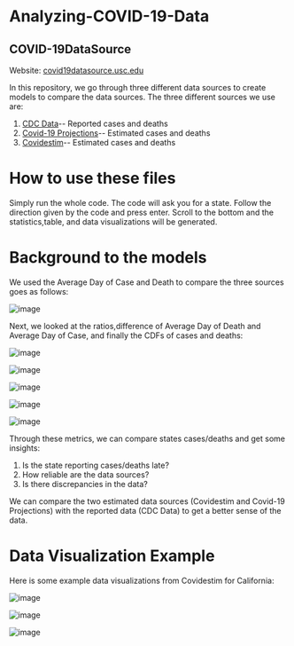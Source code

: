# Analyzing-COVID-19-Data
## **COVID-19DataSource**

Website: [covid19datasource.usc.edu](https://covid19datasource.usc.edu/)


In this repository, we go through three different data sources to create models to compare the data sources. The three different sources we use are:
1. [CDC Data](https://data.cdc.gov/Case-Surveillance/United-States-COVID-19-Cases-and-Deaths-by-State-o/9mfq-cb36)-- Reported cases and deaths
2. [Covid-19 Projections](https://covid19-projections.com/)-- Estimated cases and deaths
3. [Covidestim](https://covidestim.org/)-- Estimated cases and deaths

# **How to use these files**
Simply run the whole code. The code will ask you for a state. Follow the direction given by the code and press enter. Scroll to the bottom and the statistics,table, and data visualizations will be generated.

# **Background to the models**
We used the Average Day of Case and Death to compare the three sources goes as follows:

![image](https://user-images.githubusercontent.com/71193439/112330975-e6c75580-8c8e-11eb-85ad-3535f58b4449.png)


Next, we looked at the ratios,difference of Average Day of Death and Average Day of Case, and finally the CDFs of cases and deaths: 

![image](https://user-images.githubusercontent.com/71193439/111257178-102e1480-85f1-11eb-9ded-e60e726577a4.png)

![image](https://user-images.githubusercontent.com/71193439/111257219-1de39a00-85f1-11eb-974d-20db45c259cf.png)

![image](https://user-images.githubusercontent.com/71193439/111257450-8b8fc600-85f1-11eb-92b0-da0193b7f8c3.png)

![image](https://user-images.githubusercontent.com/71193439/111257530-ad894880-85f1-11eb-9e23-c0f7858f00f4.png)

![image](https://user-images.githubusercontent.com/71193439/111257562-bed25500-85f1-11eb-910e-81fedb0bfc21.png)

Through these metrics, we can compare states cases/deaths and get some insights:

1. Is the state reporting cases/deaths late?
2. How reliable are the data sources?
3. Is there discrepancies in the data?

We can compare the two estimated data sources (Covidestim and Covid-19 Projections) with the reported data (CDC Data) to get a better sense of the data.
# **Data Visualization Example**

Here is some example data visualizations from Covidestim for California:

![image](https://user-images.githubusercontent.com/71193439/112328552-d4e4b300-8c8c-11eb-910e-0ceda83c73bf.png)

![image](https://user-images.githubusercontent.com/71193439/112328574-d910d080-8c8c-11eb-8fc6-0f97f7b34c8a.png)

![image](https://user-images.githubusercontent.com/71193439/112328613-e332cf00-8c8c-11eb-8da0-807e22d9fa0e.png)






